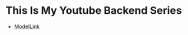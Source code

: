 # This Is My Youtube Backend Series

- [ModelLink](https://app.eraser.io/workspace/YtPqZ1VogxGy1jzIDkzj)
